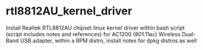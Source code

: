 # rtl8812AU_kernel_driver
Install Realtek RTL8812AU chipset linux kernel driver within bash script (script includes notes and references) for AC1200 (801.11ac) Wireless Dual-Band USB adapter, within a RPM distro, install notes for dpkg distros as well
